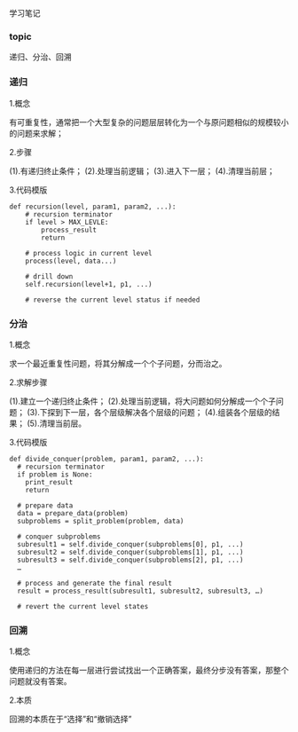 学习笔记

### topic
递归、分治、回溯

### 递归
1.概念

有可重复性，通常把一个大型复杂的问题层层转化为一个与原问题相似的规模较小的问题来求解；

2.步骤

(1).有递归终止条件；
(2).处理当前逻辑；
(3).进入下一层；
(4).清理当前层；

3.代码模版

    def recursion(level, param1, param2, ...):
        # recursion terminator
        if level > MAX_LEVLE:
            process_result
            return
            
        # process logic in current level
        process(level, data...)
        
        # drill down
        self.recursion(level+1, p1, ...)
        
        # reverse the current level status if needed
        
### 分治

1.概念

求一个最近重复性问题，将其分解成一个个子问题，分而治之。

2.求解步骤

(1).建立一个递归终止条件；
(2).处理当前逻辑，将大问题如何分解成一个个子问题；
(3).下探到下一层，各个层级解决各个层级的问题；
(4).组装各个层级的结果；
(5).清理当前层。

3.代码模版

    def divide_conquer(problem, param1, param2, ...): 
      # recursion terminator 
      if problem is None: 
        print_result 
        return 
    
      # prepare data 
      data = prepare_data(problem) 
      subproblems = split_problem(problem, data) 
    
      # conquer subproblems 
      subresult1 = self.divide_conquer(subproblems[0], p1, ...) 
      subresult2 = self.divide_conquer(subproblems[1], p1, ...) 
      subresult3 = self.divide_conquer(subproblems[2], p1, ...) 
      …
    
      # process and generate the final result 
      result = process_result(subresult1, subresult2, subresult3, …)
        
      # revert the current level states


### 回溯

1.概念

使用递归的方法在每一层进行尝试找出一个正确答案，最终分步没有答案，那整个问题就没有答案。

2.本质

回溯的本质在于“选择”和“撤销选择”